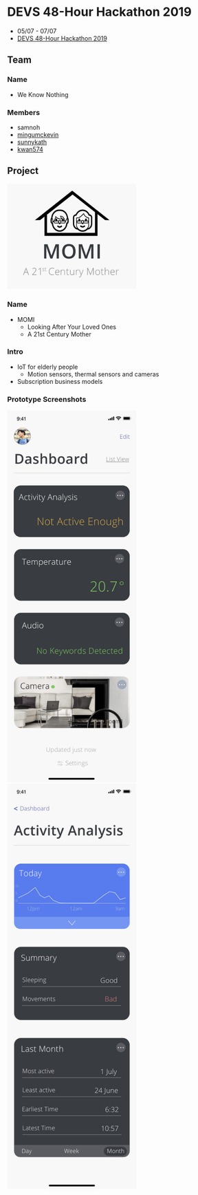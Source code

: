 # DEVS 48-Hour Hackathon 2019

-   05/07 - 07/07
-   [DEVS 48-Hour Hackathon 2019](https://www.facebook.com/events/485201575640171/)

## Team

### Name

-   We Know Nothing

### Members

-   samnoh
-   [mingumckevin](https://github.com/mingumckevin)
-   [sunnykath](https://github.com/sunnykath)
-   [kwan574](https://github.com/kwan574)

## Project

<img src="/img/momi_logo.jpg" width="300" alt="MOMI Logo">

### Name

-   MOMI
    -   Looking After Your Loved Ones
    -   A 21st Century Mother

### Intro

-   IoT for elderly people
    -   Motion sensors, thermal sensors and cameras
-   Subscription business models

### Prototype Screenshots

<img src="/img/dashboard.jpg" width="300" alt="Dashboard Page">
<img src="/img/activity.jpg" width="300" alt="Activity Analysis Page">
